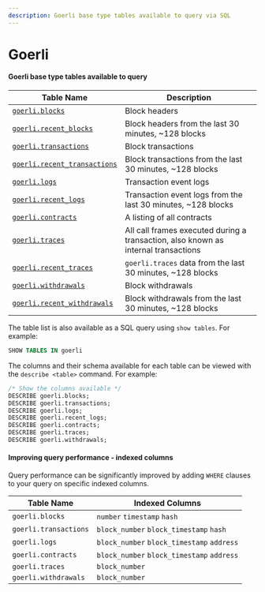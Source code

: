 ```yaml
---
description: Goerli base type tables available to query via SQL
---
```


# Goerli

#### Goerli base type tables available to query

| Table Name                                                         | Description                                                                        |
| ------------------------------------------------------------------ | ---------------------------------------------------------------------------------- |
| [`goerli.blocks`](core-tables/goerli.blocks.md)                    | Block headers                                                                      |
| [`goerli.recent_blocks`](core-tables/goerli.blocks.md)             | Block headers from the last 30 minutes, \~128 blocks                               |
| [`goerli.transactions`](core-tables/goerli.transactions.md)        | Block transactions                                                                 |
| [`goerli.recent_transactions`](core-tables/goerli.transactions.md) | Block transactions from the last 30 minutes, \~128 blocks                          |
| [`goerli.logs`](core-tables/goerli.logs.md)                        | Transaction event logs                                                             |
| [`goerli.recent_logs`](core-tables/goerli.logs.md)                 | Transaction event logs from the last 30 minutes, \~128 blocks                      |
| [`goerli.contracts`](core-tables/goerli.contracts.md)              | A listing of all contracts                                                         |
| [`goerli.traces`](core-tables/goerli.traces.md)                    | All call frames executed during a transaction, also known as internal transactions |
| [`goerli.recent_traces`](core-tables/goerli.traces.md)             | `goerli.traces` data from the last 30 minutes, \~128 blocks                        |
| [`goerli.withdrawals`](core-tables/goerli.withdrawals.md)          | Block withdrawals                                                                  |
| [`goerli.recent_withdrawals`](core-tables/goerli.withdrawals.md)   | Block withdrawals from the last 30 minutes, \~128 blocks                           |

The table list is also available as a SQL query using `show tables`. For example:

```sql
SHOW TABLES IN goerli
```

The columns and their schema available for each table can be viewed with the `describe <table>` command. For example:

```sql
/* Show the columns available */
DESCRIBE goerli.blocks;
DESCRIBE goerli.transactions;
DESCRIBE goerli.logs;
DESCRIBE goerli.recent_logs;
DESCRIBE goerli.contracts;
DESCRIBE goerli.traces;
DESCRIBE goerli.withdrawals;
```

#### Improving query performance - indexed columns

Query performance can be significantly improved by adding `WHERE` clauses to your query on specific indexed columns.

| Table Name            | Indexed Columns                            |
| --------------------- | ------------------------------------------ |
| `goerli.blocks`       | `number` `timestamp` `hash`                |
| `goerli.transactions` | `block_number` `block_timestamp` `hash`    |
| `goerli.logs`         | `block_number` `block_timestamp` `address` |
| `goerli.contracts`    | `block_number` `block_timestamp` `address` |
| `goerli.traces`       | `block_number`                             |
| `goerli.withdrawals`  | `block_number`                             |
